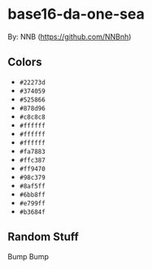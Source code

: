 # base16-da-one-sea

By: NNB (https://github.com/NNBnh)

## Colors

* `#22273d`
* `#374059`
* `#525866`
* `#878d96`
* `#c8c8c8`
* `#ffffff`
* `#ffffff`
* `#ffffff`
* `#fa7883`
* `#ffc387`
* `#ff9470`
* `#98c379`
* `#8af5ff`
* `#6bb8ff`
* `#e799ff`
* `#b3684f`

## Random Stuff

Bump
Bump
